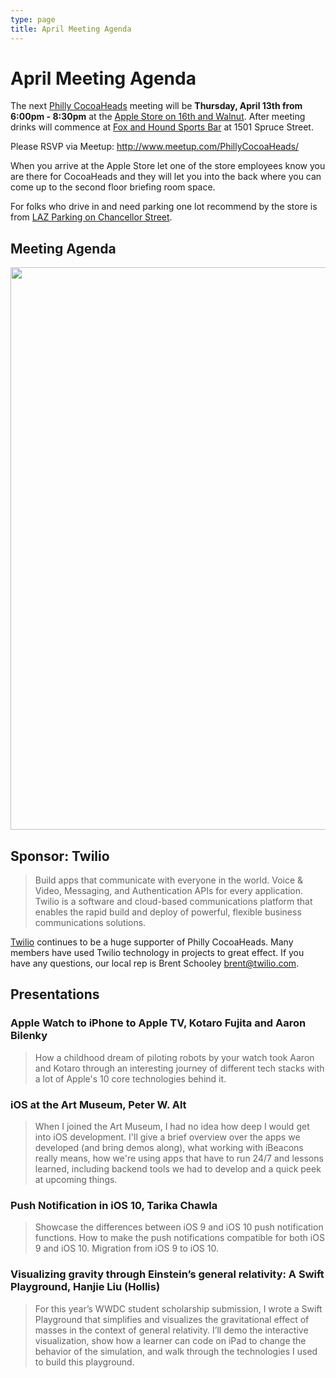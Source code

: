 ```yaml
---
type: page
title: April Meeting Agenda
---
```


# April Meeting Agenda

The next [Philly CocoaHeads][PC] meeting will be **Thursday, April 13th from 6:00pm - 8:30pm** at the [Apple Store on 16th and Walnut][Apple]. After meeting drinks will commence at [Fox and Hound Sports Bar][FOX] at 1501 Spruce Street.

[PC]:http://phillycocoa.org
[Apple]:http://www.apple.com/retail/walnutstreet/
[FOX]: http://www.foxandhound.com/locations/philadelphia/

Please RSVP via Meetup: <http://www.meetup.com/PhillyCocoaHeads/>

When you arrive at the Apple Store let one of the store employees know you are there for CocoaHeads and they will let you into the back where you can come up to the second floor briefing room space.

For folks who drive in and need parking one lot recommend by the store is from [LAZ Parking on Chancellor Street](https://goo.gl/maps/JJ5rFcG1hX72).

## Meeting Agenda

<p><img src="/images/agenda.png" width="900px"/></p>

## Sponsor: Twilio

> Build apps that communicate with everyone in the world. Voice & Video, Messaging, and Authentication APIs for every application. Twilio is a software and cloud-based communications platform that enables the rapid build and deploy of powerful, flexible business communications solutions.

[Twilio](http://www.twilio.com) continues to be a huge supporter of Philly CocoaHeads. Many members have used Twilio technology in projects to great effect. If you have any questions, our local rep is Brent Schooley <brent@twilio.com>.

## Presentations

### Apple Watch to iPhone to Apple TV, Kotaro Fujita and Aaron Bilenky

> How a childhood dream of piloting robots by your watch took Aaron and Kotaro through an interesting journey of different tech stacks with a lot of Apple's 10 core technologies behind it.

### iOS at the Art Museum, Peter W. Alt

> When I joined the Art Museum, I had no idea how deep I would get into iOS development. I'll give a brief overview over the apps we developed (and bring demos along), what working with iBeacons really means, how we're using apps that have to run 24/7 and lessons learned, including backend tools we had to develop and a quick peek at upcoming things.

### Push Notification in iOS 10, Tarika Chawla

> Showcase the differences between iOS 9 and iOS 10 push notification functions. How to make the push notifications compatible for both iOS 9 and iOS 10. Migration from iOS 9 to iOS 10.

### Visualizing gravity through Einstein’s general relativity: A Swift Playground, Hanjie Liu (Hollis)

> For this year’s WWDC student scholarship submission, I wrote a Swift Playground that simplifies and visualizes the gravitational effect of masses in the context of general relativity. I’ll demo the interactive visualization, show how a learner can code on iPad to change the behavior of the simulation, and walk through the technologies I used to build this playground.
